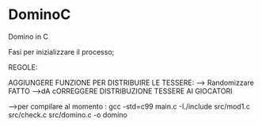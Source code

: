 # DominoC

Domino in C

Fasi per inizializzare il processo;

REGOLE:

AGGIUNGERE FUNZIONE PER DISTRIBUIRE LE TESSERE:
--> Randomizzare FATTO
-->dA cORREGGERE DISTRIBUZIONE TESSERE AI GIOCATORI

-->per compilare al momento : gcc -std=c99 main.c -I./include src/mod1.c src/check.c src/domino.c -o domino

